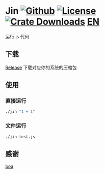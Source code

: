 # Jin [![Github]][Repo] [![License]][Repo] [![Crate Downloads]][Release] [EN](README_EN.md)

[Repo]: https://github.com/Borber/Jin
[Github]: https://img.shields.io/badge/github-Borber/Jin-8da0cb.svg?style=for-the-badge&logo=github
[Crate Downloads]: https://img.shields.io/github/downloads/Borber/Jin/total.svg?style=for-the-badge&color=82E0AA&logo=github
[Release]: https://github.com/Borber/Jin/releases/latest
[License]: https://img.shields.io/github/license/borber/Jin?color=%2398cbed&logo=rust&style=for-the-badge

运行 js 代码

## 下载

[Release](https://github.com/Borber/Jin/releases/latest) 下载对应你的系统的压缩包

## 使用

### 直接运行

```bash
./jin "1 + 1"
```

### 文件运行

```bash
./jin test.js
```

## 感谢

[boa](https://github.com/boa-dev/boa)

